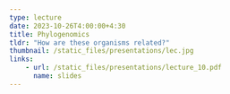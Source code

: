 ```yaml
---
type: lecture
date: 2023-10-26T4:00:00+4:30
title: Phylogenomics
tldr: "How are these organisms related?"
thumbnail: /static_files/presentations/lec.jpg
links: 
    - url: /static_files/presentations/lecture_10.pdf
      name: slides
---
```

